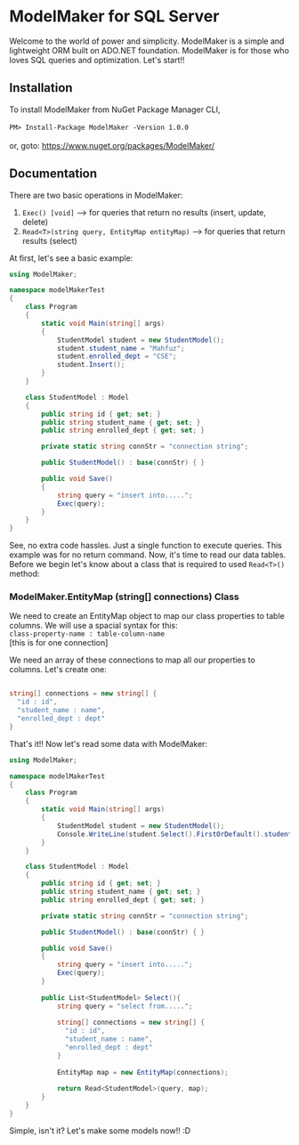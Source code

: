 # ModelMaker for SQL Server
Welcome to the world of power and simplicity. ModelMaker is a simple and lightweight ORM built on ADO.NET foundation. ModelMaker is for those who loves SQL queries and optimization. Let's start!!


## Installation
To install ModelMaker from NuGet Package Manager CLI, <br><br>
``PM> Install-Package ModelMaker -Version 1.0.0`` <br><br>
or, goto: https://www.nuget.org/packages/ModelMaker/


## Documentation
There are two basic operations in ModelMaker:
1. ``Exec() [void]`` --> for queries that return no results (insert, update, delete)
2. ``Read<T>(string query, EntityMap entityMap)`` --> for queries that return results (select)


At first, let's see a basic example:

``` c#
using ModelMaker;

namespace modelMakerTest
{
    class Program
    {
        static void Main(string[] args)
        {
            StudentModel student = new StudentModel();
            student.student_name = "Mahfuz";
            student.enrolled_dept = "CSE";
            student.Insert();
        }
    }

    class StudentModel : Model
    {
        public string id { get; set; }
        public string student_name { get; set; }
        public string enrolled_dept { get; set; }

        private static string connStr = "connection string";   

        public StudentModel() : base(connStr) { }

        public void Save()
        {
            string query = "insert into.....";
            Exec(query);
        }
    }
}
```

See, no extra code hassles. Just a single function to execute queries. This example was for no return command. Now, it's time to read our data tables. Before we begin let's know about a class that is required to used ``Read<T>()`` method:

### ModelMaker.EntityMap (string[] connections) Class
We need to create an EntityMap object to map our class properties to table columns. We will use a spacial syntax for this: <br>
```class-property-name : table-column-name``` <br>
[this is for one connection]

We need an array of these connections to map all our properties to columns. Let's create one:

``` c#

string[] connections = new string[] {
  "id : id",
  "student_name : name",
  "enrolled_dept : dept"
}

```

That's it!! Now let's read some data with ModelMaker:

``` c#
using ModelMaker;

namespace modelMakerTest
{
    class Program
    {
        static void Main(string[] args)
        {
            StudentModel student = new StudentModel();
            Console.WriteLine(student.Select().FirstOrDefault().student_name);           
        }
    }

    class StudentModel : Model
    {
        public string id { get; set; }
        public string student_name { get; set; }
        public string enrolled_dept { get; set; }

        private static string connStr = "connection string";   

        public StudentModel() : base(connStr) { }

        public void Save()
        {
            string query = "insert into.....";
            Exec(query);
        }
        
        public List<StudentModel> Select(){
            string query = "select from.....";
            
            string[] connections = new string[] {
              "id : id",
              "student_name : name",
              "enrolled_dept : dept"
            }
            
            EntityMap map = new EntityMap(connections);
            
            return Read<StudentModel>(query, map);
        }
    }
}
```

Simple, isn't it? Let's make some models now!! :D
